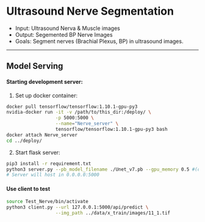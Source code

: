 # Ultrasound Nerve Segmentation

* Input: Ultrasound Nerva & Muscle images
* Output: Segemented BP Nerve Images
* Goals: Segment nerves (Brachial Plexus, BP) in ultrasound images.

----
## Model Serving

#### Starting development server:

1. Set up docker container:

```bash
docker pull tensorflow/tensorflow:1.10.1-gpu-py3
nvidia-docker run -it -v /path/to/this_dir:/deploy/ \
                  -p 5000:5000 \
                  --name="Nerve_server" \
                  tensorflow/tensorflow:1.10.1-gpu-py3 bash
docker attach Nerve_server
cd ../deploy/
```

2. Start flask server:

```bash
pip3 install -r requirement.txt
python3 server.py --pb_model_filename ./Unet_v7.pb --gpu_memory 0.5 #(default)
# Server will host in 0.0.0.0:5000
```

#### Use client to test

```bash
source Test_Nerve/bin/activate
python3 client.py --url 127.0.0.1:5000/api/predict \
                  --img_path ../data/x_train/images/11_1.tif
```

        
    
